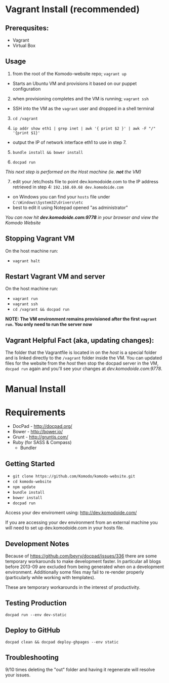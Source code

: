 # Vagrant Install (recommended)

## Prerequsites:

* Vagrant
* Virtual Box

## Usage

1. from the root of the Komodo-website repo; `vagrant up`
  * Starts an Ubuntu VM and provisions it based on our puppet configuration

2. when provisioning completes and the VM is running; `vagrant ssh`
  * SSH into the VM as the `vagrant` user and dropped in a shell terminal

3. `cd /vagrant`

4. `ip addr show eth1 | grep inet | awk '{ print $2 }' | awk -F "/" '{print $1}'`
  * output the IP of network interface eth1 to use in step 7.

5. `bundle install && bower install`

6. `docpad run`

*This next step is performed on the Host machine (ie. __not__ the VM)*

7. edit your /etc/hosts file to point dev.komodoide.com to the IP address
retrieved in step 4:
`192.168.69.68 dev.komodoide.com`
  * on Windows you can find your `hosts` file under `C:\Windows\System32\drivers\etc`
  * best to edit it using Notepad opened "as administrator"

*You can now hit __dev.komodoide.com:9778__ in your browser and view the Komodo Website*

## Stopping Vagrant VM
On the host machine run:
* `vagrant halt`

## Restart Vagrant VM and server
On the host machine run:
* `vagrant run`
* `vagrant ssh`
* `cd /vagrant && docpad run`

__NOTE: The VM environment remains provisioned after the first `vagrant run`.
You only need to run the server now__

## Vagrant Helpful Fact (aka, updating changes):
The folder that the Vagrantfile is located in on the *host* is a special folder
and is linked directly to the `/vagrant` folder inside the VM.  You can updated
files for the website from the *host* then stop the docpad server in the VM,
`docpad run` again and you'll see your changes at *dev.komodoide.com:9778*.


# Manual Install

# Requirements

 * DocPad - http://docpad.org/
 * Bower - http://bower.io/
 * Grunt - http://gruntjs.com/
 * Ruby (for SASS & Compass)
   * Bundler

## Getting Started

* `git clone https://github.com/Komodo/komodo-website.git`
* `cd komodo-website`
* `npm update`
* `bundle install` 
* `bower install`
* `docpad run`

Access your dev enviroment using: http://dev.komodoide.com/

If you are accessing your dev environment from an external
machine you will need to set up dev.komodoide.com in your hosts file.

## Development Notes

Because of https://github.com/bevry/docpad/issues/336 there are some temporary
workarounds to make development faster. In particular all blogs before 2013-09
are excluded from being generated when on a development environment. Additionally
some files may fail to re-render properly (particularly while working with templates).

These are temporary workarounds in the interest of productivity.

## Testing Production

`docpad run --env dev-static`

## Deploy to GitHub

`docpad clean && docpad deploy-ghpages --env static`

## Troubleshooting

9/10 times deleting the "out" folder and having it regenerate will resolve your
issues.
